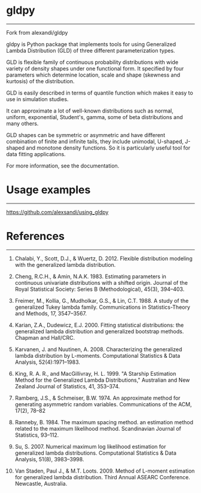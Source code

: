 # gldpy

_______

Fork from alexandi/gldpy

gldpy is Python package that implements  tools for using Generalized Lambda Distribution (GLD) of three different parameterization types.

GLD is flexible family of continuous probability distributions with wide variety of density shapes under one functional form. It specified by four parameters which determine location, scale and shape (skewness and kurtosis) of the distribution.

GLD is easily described in terms of quantile function which makes it easy to use in simulation studies. 

It can approximate a lot of well-known distributions such as normal, uniform, exponential, Student's, gamma, some of beta distributions and many others. 

GLD shapes can be symmetric or asymmetric  and have different combination of finite and infinite tails, they include unimodal, U-shaped, J-shaped and monotone density functions. So it is particularly useful tool for data fitting applications.

For more information, see the documentation.



# Usage examples

___

https://github.com/alexsandi/using_gldpy



# References

_______

1. Chalabi, Y., Scott, D.J., & Wuertz, D. 2012. Flexible distribution modeling with the generalized lambda distribution.

2. Cheng, R.C.H., & Amin, N.A.K. 1983. Estimating parameters in continuous univariate distributions with a shifted origin. Journal of the Royal Statistical Society: Series B (Methodological), 45(3), 394–403.

3. Freimer, M., Kollia, G., Mudholkar, G.S., & Lin, C.T. 1988. A study of the generalized Tukey lambda family. Communications in Statistics-Theory and Methods, 17, 3547–3567. 

4. Karian, Z.A., Dudewicz, E.J. 2000. Fitting statistical distributions: the generalized lambda distribution and generalized bootstrap methods. Chapman and Hall/CRC.

5. Karvanen, J. and Nuutinen, A. 2008. Characterizing the generalized lambda distribution by L-moments. Computational Statistics & Data Analysis, 52(4):1971–1983. 

6. King, R. A. R., and MacGillivray, H. L. 1999. "A Starship Estimation Method for the Generalized Lambda Distributions," Australian and New Zealand Journal of Statistics, 41, 353–374. 
7.   Ramberg, J.S., & Schmeiser, B.W. 1974. An approximate method for generating asymmetric random variables. Communications of the ACM, 17(2), 78–82   
8.   Ranneby, B. 1984. The maximum spacing method. an estimation method related to the maximum likelihood method. Scandinavian Journal of Statistics, 93–112.
9.   Su, S. 2007. Numerical maximum log likelihood estimation for generalized lambda distributions. Computational Statistics & Data Analysis, 51(8), 3983–3998. 
10.  Van Staden, Paul J., & M.T. Loots. 2009. Method of L-moment estimation for generalized lambda distribution. Third Annual ASEARC Conference. Newcastle, Australia.
